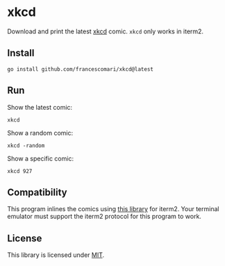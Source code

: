 # xkcd

Download and print the latest [xkcd][1] comic. `xkcd` only works in iterm2.

## Install

```
go install github.com/francescomari/xkcd@latest
```

## Run

Show the latest comic:

```
xkcd
```

Show a random comic:

```
xkcd -random
```

Show a specific comic:

```
xkcd 927
```

## Compatibility

This program inlines the comics using [this library][2] for iterm2. Your
terminal emulator must support the iterm2 protocol for this program to work.

## License

This library is licensed under [MIT](LICENSE).

[1]: https://xkcd.com/
[2]: https://github.com/francescomari/iterm2
